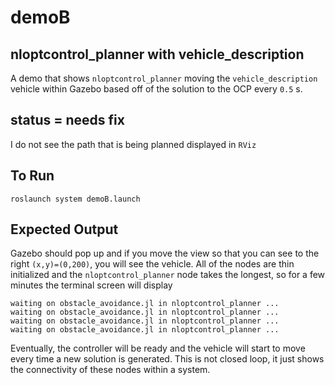 # demoB

## nloptcontrol_planner with vehicle_description
A demo that shows `nloptcontrol_planner` moving the `vehicle_description` vehicle within Gazebo based off of the solution to the OCP every `0.5` s.

## status = needs fix
I do not see the path that is being planned displayed in `RViz`

## To Run
```
roslaunch system demoB.launch
```

## Expected Output
Gazebo should pop up and if you move the view so that you can see to the right `(x,y)=(0,200)`, you will see the vehicle. All of the nodes are thin initialized and the `nloptcontrol_planner` node takes the longest, so for a few minutes the terminal screen will display
```
waiting on obstacle_avoidance.jl in nloptcontrol_planner ...
waiting on obstacle_avoidance.jl in nloptcontrol_planner ...
waiting on obstacle_avoidance.jl in nloptcontrol_planner ...
waiting on obstacle_avoidance.jl in nloptcontrol_planner ...
```
Eventually, the controller will be ready and the vehicle will start to move every time a new solution is generated. This is not closed loop, it just shows the connectivity of these nodes within a system.
